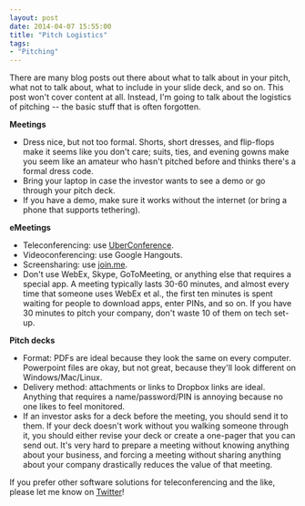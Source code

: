 ```yaml
---
layout: post
date: 2014-04-07 15:55:00
title: "Pitch Logistics"
tags:
- "Pitching"
---
```


There are many blog posts out there about what to talk about in your pitch, what not to talk about, what to include in your slide deck, and so on. This post won't cover content at all. Instead, I'm going to talk about the logistics of pitching -- the basic stuff that is often forgotten.  

**Meetings**

- Dress nice, but not too formal. Shorts, short dresses, and flip-flops make it seems like you don't care; suits, ties, and evening gowns make you seem like an amateur who hasn't pitched before and thinks there's a formal dress code.
- Bring your laptop in case the investor wants to see a demo or go through your pitch deck.
- If you have a demo, make sure it works without the internet (or bring a phone that supports tethering).

**eMeetings**

- Teleconferencing: use <a href="http://uberconference.com/" target="_blank">UberConference</a>.
- Videoconferencing: use Google Hangouts.
- Screensharing: use <a href="https://join.me/" target="_blank">join.me</a>.
- Don't use WebEx, Skype, GoToMeeting, or anything else that requires a special app. A meeting typically lasts 30-60 minutes, and almost every time that someone uses WebEx et al., the first ten minutes is spent waiting for people to download apps, enter PINs, and so on. If you have 30 minutes to pitch your company, don't waste 10 of them on tech set-up.

**Pitch decks**

- Format: PDFs are ideal because they look the same on every computer. Powerpoint files are okay, but not great, because they'll look different on Windows/Mac/Linux.
- Delivery method: attachments or links to Dropbox links are ideal. Anything that requires a name/password/PIN is annoying because no one likes to feel monitored.
- If an investor asks for a deck before the meeting, you should send it to them. If your deck doesn't work without you walking someone through it, you should either revise your deck or create a one-pager that you can send out. It's very hard to prepare a meeting without knowing anything about your business, and forcing a meeting without sharing anything about your company drastically reduces the value of that meeting.

If you prefer other software solutions for teleconferencing and the like, please let me know on <a href="https://twitter.com/lpolovets" target="_blank">Twitter</a>!
